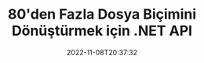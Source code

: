 ---
############################# Static ############################
layout: "product"
date: 2022-11-08T20:37:32
draft: false

product: "Conversion"
product_tag: "conversion"
platform: .NET
platform_tag: net

############################# Head ############################
head_title: "C# .NET Belge Dönüştürme API'si | PDF Word Excel PPTX HTML Görüntülerini Dönüştür"
head_description: "C# .NET Belge Dönüştürme API'si. PDF Word DOC DOCX, Excel Elektronik Tabloları PPT PPTX, HTML, PSD, MPT MPP, E-posta MSG EMLX, AutoCAD ve görüntü dosyası formatlarını dönüştürün."

############################# Header ############################
title: "80'den Fazla Dosya Biçimini Dönüştürmek için .NET API"
description: "Herhangi bir Harici Yazılım Yüklemeden Belge ve Görüntü Dönüştürme İşlevselliğini .NET Uygulamalarına Entegre Etmek için Basit API."
button:
    enable: true
    icon: "fas fa-arrow-down"
    label: "Ücretsiz deneme sürümünü indirin"
    link: "https://downloads.groupdocs.com/conversion/net"

############################# SubMenu ############################
submenu:
    enable: true
    
    left:
        img_alt: "GroupDocs.Conversion for .NET"
        image: "https://www.groupdocs.cloud/templates/groupdocs/images/product-logos/groupdocs-conversion-net.png"
        product: "GroupDocs.Conversion"
        platform: ".NET"

    middle:
        button:
            # button loop
            - link: "#overview"
              text: "genel bakış"

            # button loop
            - link: "#features"
              text: "Özellikler"

            # button loop
            - link: "#support"
              text: "Destek"

            # button loop
            - link: "https://products.groupdocs.app/conversion"
              text: "Canlı Demo"

            # button loop
            - link: "https://purchase.groupdocs.com/pricing/conversion/net"
              text: "fiyatlandırma"

    right:
        link_download: "https://downloads.groupdocs.com/conversion"
        link_learn: "https://docs.groupdocs.com/conversion/net/"
        link_buy: "https://purchase.groupdocs.com"

############################# Overview ############################
overview:
    enable: true
    content: |
      GroupDocs.Conversion for .NET, geliştiricilerin C#, ASP.NET ve diğer .NET ile ilgili teknolojilerde güçlü belge dönüştürme uygulamaları oluşturmasına olanak tanıyan basit bir API kümesi sunar. GroupDocs.Conversion for .NET API, son kullanıcılarınıza hızlı, verimli ve güvenilir dosya dönüştürme çözümü sunar. PDF, HTML, E-posta, Microsoft Word belgeleri, Excel elektronik tabloları, PowerPoint sunumları, Proje, Photoshop, CorelDraw, AutoCAD, diyagramlar, raster görüntü dosyası biçimleri ve daha pek çok şey dahil olmak üzere tüm popüler iş belge biçimleri arasında doğru dönüşümler gerçekleştirmeyi destekler. Belge dönüştürücü kitaplığı, kaynak belge biçimini otomatik olarak algılar ve size tüm belgeyi veya belirli sayfaları istenen çıktı biçimine dönüştürmek için tüm kontrolü verir. Eksik yazı tiplerini tercih edilenlerle değiştirmek ve herhangi bir belge sayfasına metin veya görüntü filigranları eklemek daha kolaydır.

      GroupDocs.Conversion for .NET, .NET platformunu hedefleyen herhangi bir geliştirme ortamında uygulama geliştirmek için kullanılabilir. Tüm .NET tabanlı dillerle uyumludur ve Mono veya .NET çerçevelerinin (.NET Core dahil) kurulabileceği popüler işletim sistemlerini (Windows, Linux, MacOS) destekler.
    tabs:
      enable: true
      
      ## TAB ONE ##
      tab_one:
        description: |
          GroupDocs.Conversion for .NET ürününe genel bakış aşağıdadır:
        
        right:
          enable: true
          icon: "fab fa-html5"
          title: "genel bakış"
          content: |
            * Dosya Türünü Otomatik Algıla
            * Belgeleri Dönüştür
            * Sunumları Dönüştür
            * Elektronik Tabloları Dönüştür
            * Raster Görüntüleri Dönüştür
            * PDF Belgelerini Dönüştür
            * Diğer Formatları Dönüştür
            * Filigran Uygula
            * Dosya Parolasını Belirtin
            * Dönüşümü Özelleştir

      ## TAB TWO ##
      tab_two:
        description: |
          GroupDocs.Conversion for .NET, tüm popüler ve yaygın olarak kullanılan [belge dosyası biçimleri](https://docs.groupdocs.com/conversion/net/supported-document-formats/) arasında dönüştürmeyi destekler.

        left:
          enable: true
          table:
            # table loop
            - title: "Dönüştür:"
              content: |
                * **Belgeler**: DOC, DOCX, DOCM, DOT, DOTX, DOTM, RTF, TXT, ODT, OTT
                * **E-tablolar**: XLS, XLSX, XLSM, XLSB, CSV, XLS2003, ODS, TSV, XLT, XLTX, XLTM, XLAM, FODS, SXC
                * **Sunumlar**: PPT, PPTX, PPS, PPSX, ODP, POT, POTX, POTM, PPTM, PPSM, FODP
                * **Görüntüler**: TIF, TIFF, JPG, JPEG, PNG, GIF, BMP, ICO, DIB, JPC, JPEG-LS, JPEG2000
                * **Taşınabilir**: PDF, XPS, OXPS, EPUB
                * **HTML**: HTM, HTML, MHTML
                * **Meta dosyaları**: EMZ, WMZ
                * **PhotoShop**: PSD
                * **Proje**: MPP, MPT, MPX
                * **Görünüm**: PST, OST
                * **E-posta**: MSG, EML, EMLX
                * **Diyagramlar**: VSD, VSDX, VSDM, VSS, VSSM, VST, VSTM, VSX, VTX, VDW, VDX, SVG, SVGZ
                * **AutoCAD**: DXF, DWG, DWF, STL, IFC, DWT
                * **PostScript**: EPS, PS, PSL, CGM
                * **CorelDRAW**: CDR, CMX
                * **Diğer**: VCF, PLT, LGS, OTG, MD, AI, LOG

        right:
          enable: true
          table:
            # table loop
            - title: "E dönüşmek:"
              content: |
                * **Belgeler**: DOC, DOCX, DOCM, DOT, DOTX, DOTM, RTF, TXT, ODT, OTT
                * **E-tablolar**: XLS, XLSX, XLSM, XLSB, CSV, XLS2003, TSV, XLTX, ODS, XLAM, FODS, DIF, SXC
                * **Sunumlar**: PPT, PPTX, PPS, PPSX, ODP, POTX, POTM, PPTM, PPSM, FODP
                * **Görüntüler**: TIF, TIFF, JPG, JPEG, PNG, GIF, BMP, ICO, JPEG2000
                * **Meta dosyaları**: EMF, WMF, EMZ, WMZ
                * **Diyagramlar**: SVGZ
                * **Taşınabilir**: PDF, XPS
                * **HTML**: HTM, HTML, MHTML
                * **Diğer**: MD

      ## TAB THREE ##
      tab_three:
        description: |
          GroupDocs.Conversion for .NET, aşağıdaki İşletim Sistemlerini, Çerçeveleri ve Paket Yöneticilerini destekler:
      
        left:
          enable: true
          table:
            # table loop
            - icon: "fab fa-windows"
              title: "İşletim sistemleri"
              content: |
                Windows Desktop, Windows Server, Windows Azure, Linux, MacOS

            # table loop
            - icon: "fas fa-code"
              title: "Desteklenen Çerçeveler"
              content: |
                Frameworks: .NET Framework, .NET Standard, .NET Core, Mono

        right:
          enable: true
          table:
            # table loop
            - icon: "fas fa-box"
              title: "Paketleme yöneticisi"
              content: |
                Nuget

            # table loop
            - icon: "fas fa-tools"
              title: "Paketleme yöneticisi"
              content: |
                Microsoft Visual Studio, Xamarin, MonoDevelop

############################# Features ############################
features:
    enable: true
    title: "GroupDocs.Conversion for .NET Özellikler"

    feature:
      # feature loop
      - icon: "fas fa-copy"
        content: "Kolay Entegrasyon ve Ölçülü Lisanslama"

      # feature loop
      - icon: "fas fa-eye"
        content: "Sözcüklere, Slaytlara veya Hücrelere Dönüştürürken Varsayılan Yakınlaştırma Seçeneğini Ayarlayın"

      # feature loop
      - icon: "fas fa-bolt"
        content: "Tüm Popüler Raster Görüntü Formatlarına/Bu Formatlardan Dönüştürme ve Görüntü DPI, Yükseklik ve Genişlik Ataması"
      
      # feature loop
      - icon: "fas fa-file-powerpoint"
        content: "PDF'yi ve Görüntüyü Gri Tonlamaya Dönüştürün ve Web için PDF Belgesini Doğrusallaştırın"

      # feature loop
      - icon: "fas fa-code"
        content: "Word'den PDF/XPS'ye Dönüştürmede Yer İşareti Düzeyini, Başlık Düzeyini ve Genişletilmiş Düzeyini Belirtin"

      # feature loop
      - icon: "fas fa-cloud"
        content: "Metnin Arkasında Görüntülenecek Arka Plan Olarak Dönüştürülen Belgede Filigranı Yapılandırın ve Yerleştirin"

      # feature loop
      - icon: "fas fa-remove-format"
        content: "E-postadan Dönüştürme Sırasında E-posta Başlığını Oluştur"

      # feature loop
      - icon: "fas fa-comment-slash"
        content: "Belge Dönüştürme Sırasında Özel Yazı Tipi Dizinlerini Ayarlayın ve Yazı Tipini Açıkça Yükleyin/ Değiştirin"

      # feature loop
      - icon: "fas fa-location-arrow"
        content: "Belgeler, Slaytlar ve E-Tablolar için Eksik Yazı Tiplerini Değiştirmek İçin Varsayılan Yazı Tipini Ayarlayın"

      # feature loop
      - icon: "fas fa-border-all"
        content: ""

      # feature loop
      - icon: "fas fa-wrench"
        content: "Elektronik Tabloyu Kılavuz Çizgilerle Dönüştürün ve Dönüştürme Sırasında Slaytlardan Yorumları Kaldırın"

      # feature loop
      - icon: "fas fa-columns"
        content: "Belirli Belge Sayfalarını PDF Formatına Dönüştür ve Elektronik Tablolarda Belirli Hücre Aralığını Dönüştür"

      # feature loop
      - icon: "fas fa-file-word"
        content: "Elektronik Tabloları Dönüştürürken Gizli Sayfaları Göster ve Boş Satırları ve Sütunları Atla"

      # feature loop
      - icon: "fas fa-envelope"
        content: "Bir Belgenin Toplam Sayfalarını Say ve Dönüştürme Sırasında Korumasız Belgeye Parola Ayarla"

      # feature loop
      - icon: "fas fa-print"
        content: "Açıklamaları ve Gömülü Dosyaları PDF'den Kaldırma Seçeneği"

      # feature loop
      - icon: "fas fa-file-archive"
        content: "HTML'ye Dönüştürürken HTML 5 Uyumlu İşaretleme Oluşturun"

      # feature loop
      - icon: "fas fa-lock"
        content: "Kaynak Türünü Otomatik Algıla ve Akıştan Dönüştürürken Tüm Olası Dönüşümleri Döndür"

      # feature loop
      - icon: "fas fa-file-code"
        content: "PDF veya HTML'ye Dönüştürürken Her Sayfayı Ayrı Akışta Döndürme Özelliği"
      
      # feature loop
      - icon: "fas fa-fill-drip"
        content: "Word'den Dönüştürürken İşaretlemeyi, Yorumları Göster/Gizle ve Değişiklikleri İzle"

      # feature loop
      - icon: "fas fa-file-excel"
        content: "Gölgelendirme Seçeneği ile DOCX'ten Tiff G3'e Dönüştürme"

      # feature loop
      - icon: "fas fa-heading"
        content: "CAD Belgesinden Dönüştürürken Belirli Düzenleri Dönüştür"

      # feature loop
      - icon: "fas fa-project-diagram"
        content: "Dönüştürülen Belgeyi Dosyaya Kaydederken Otomatik Adlandırma"

      # feature loop
      - icon: "fas fa-cube"
        content: "API Kullanımına Göre Faturalandırılması Desteklenen Ölçülü Lisanslama"

      # feature loop
      - icon: "fab fa-uncharted"
        content: "Diyagramları Kelime İşlem Dosya Formatlarına Dönüştür"
      
      # feature loop
      - icon: "fab fa-uncharted"
        content: "HTML'yi Kelime İşleme Belgesine Dönüştürürken Sayfa Numaraları Ekleme"

      # feature loop
      - icon: "fab fa-uncharted"
        content: "XML Belgelerini Dönüştürmeden Herhangi Bir Biçime Dönüştürün"

      # feature loop
      - icon: "fab fa-uncharted"
        content: "Dosya Dönüştürme İlerleme Durumunu (Başlangıç, Bitiş) Doğrudan İstemci Tarafı Uygulamasından İzleyin"

    more_feature:
      # more_feature_loop
      - title: "Belge Formatlarını Kolayca Dönüştürün"
        content: |
          GroupDocs.Conversion for .NET kullanarak belge dosya biçimini dönüştürmek çok kolaydır. Aşağıdaki örnek, C# kullanarak bir PDF dosyasını nasıl DOC dosyasına dönüştüreceğinizi gösterir:  
            
          {features.more_feature.step1} 
          {features.more_feature.step2} 
          {features.more_feature.step3} 
            
          ```csharp    
           // Dönüştürme için DOCX kaynak dosyasını yükleyin
          var converter = new GroupDocs.Conversion.Converter("input.docx");
          // PDF hedef biçimi için dönüşüm seçenekleri hazırlayın
          var convertOptions = converter.GetPossibleConversions()["pdf"].ConvertOptions;
          // PDF biçimine dönüştürün
          converter.Convert("output.pdf", convertOptions);
          ```
            
      # more_feature_loop
      - title: "Görüntü Formatlarına Dönüştürme"
        content: "GroupDocs.Conversion for .NET, .NET platformunu hedefleyen herhangi bir geliştirme ortamında uygulama geliştirmek için kullanılabilir. Tüm .NET tabanlı dillerle uyumludur ve Mono veya .NET çerçevelerinin (.NET Core dahil) kurulabileceği popüler işletim sistemlerini (Windows, Linux, MacOS) destekler."

      # more_feature_loop
      - title: "Çeşitli PDF Format Türlerini destekler"
        content: |
          GroupDocs.Conversion for .NET API, aşağıdaki PDF türlerine/formatlarına belge dönüştürmeyi destekler:  
            
          * PdfA_1A
          * PdfA_1B
          * PdfA_2A
          * PdfA_3A
          * PdfA_2B
          * PdfA_2U
          * PdfA_3B
          * PdfA_3U
          * v1_3
          * v1_4
          * v1_5
          * v1_6
          * v1_7
          * PdfX_1A
          * PdfX3

############################# Support ############################
support:
    enable: true

############################# Solutions ############################
solutions:
    enable: true
    title: "GroupDocs.Conversion, diğer popüler geliştirme ortamları için belge dönüştürme API'leri sunar"

    solution:
        # solution loop
        - img_alt: "Java için GroupDocs.Conversion"
          image: "https://www.groupdocs.cloud/templates/groupdocs/images/product-logos/groupdocs-conversion-java.png"
          product: "GroupDocs.Conversion"
          platform: "Java"
          link: "/dönüşüm/java/"

############################# Back to top ###############################
back_to_top:
  enable: true
---